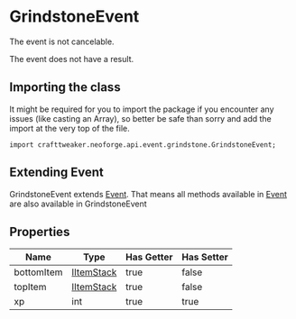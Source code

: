 # GrindstoneEvent

The event is not cancelable.

The event does not have a result.

## Importing the class

It might be required for you to import the package if you encounter any issues (like casting an Array), so better be safe than sorry and add the import at the very top of the file.
```zenscript
import crafttweaker.neoforge.api.event.grindstone.GrindstoneEvent;
```


## Extending Event

GrindstoneEvent extends [Event](/neoforge/api/event/Event). That means all methods available in [Event](/neoforge/api/event/Event) are also available in GrindstoneEvent

## Properties

|    Name    |                    Type                    | Has Getter | Has Setter |
|------------|--------------------------------------------|------------|------------|
| bottomItem | [IItemStack](/vanilla/api/item/IItemStack) | true       | false      |
| topItem    | [IItemStack](/vanilla/api/item/IItemStack) | true       | false      |
| xp         | int                                        | true       | true       |

